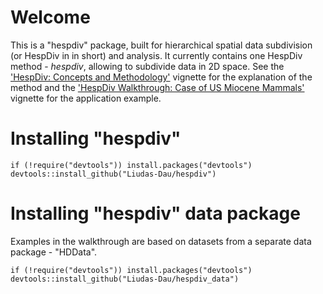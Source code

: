 # Welcome

This is a "hespdiv" package, built for hierarchical spatial data subdivision (or HespDiv in in short) and analysis. It currently contains one HespDiv method - *hespdiv*, allowing to subdivide data in 2D space. See the ['HespDiv: Concepts and Methodology'](Introduction.Html) vignette for the explanation of the method and the ['HespDiv Walkthrough: Case of US Miocene Mammals'](Walkthrough.Html) vignette for the application example.

# Installing "hespdiv"
```{r eval = FALSE}
if (!require("devtools")) install.packages("devtools")
devtools::install_github("Liudas-Dau/hespdiv")
```

# Installing "hespdiv" data package

Examples in the walkthrough are based on datasets from a separate data package - "HDData".

```{r eval = FALSE}
if (!require("devtools")) install.packages("devtools")
devtools::install_github("Liudas-Dau/hespdiv_data")
```
